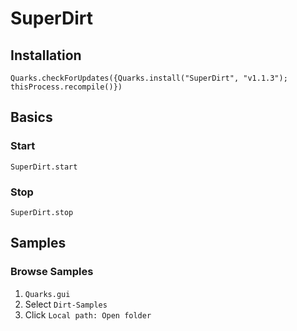 # SuperDirt

## Installation
```Quarks.checkForUpdates({Quarks.install("SuperDirt", "v1.1.3"); thisProcess.recompile()})```

## Basics

### Start
```SuperDirt.start```

### Stop
```SuperDirt.stop```

## Samples

### Browse Samples
1. ```Quarks.gui```
1. Select ```Dirt-Samples```
1. Click ```Local path: Open folder```